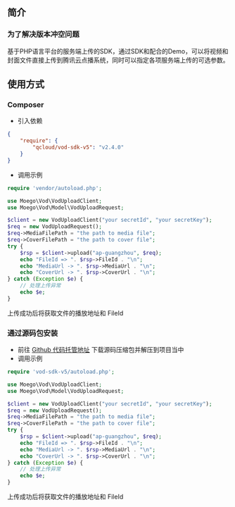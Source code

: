 ## 简介
### 为了解决版本冲空问题
基于PHP语言平台的服务端上传的SDK，通过SDK和配合的Demo，可以将视频和封面文件直接上传到腾讯云点播系统，同时可以指定各项服务端上传的可选参数。

## 使用方式

### Composer
* 引入依赖

```json
{
    "require": {
        "qcloud/vod-sdk-v5": "v2.4.0"
    }
}
```
* 调用示例

```php
require 'vendor/autoload.php';

use Moego\Vod\VodUploadClient;
use Moego\Vod\Model\VodUploadRequest;

$client = new VodUploadClient("your secretId", "your secretKey");
$req = new VodUploadRequest();
$req->MediaFilePath = "the path to media file";
$req->CoverFilePath = "the path to cover file";
try {
    $rsp = $client->upload("ap-guangzhou", $req);
    echo "FileId => ". $rsp->FileId . "\n";
    echo "MediaUrl -> ". $rsp->MediaUrl . "\n";
    echo "CoverUrl -> ". $rsp->CoverUrl . "\n";
} catch (Exception $e) {
    // 处理上传异常
    echo $e;
}
```
上传成功后将获取文件的播放地址和 FileId

### 通过源码包安装

* 前往 [Github 代码托管地址](https://github.com/tencentyun/vod-php-sdk-v5/raw/master/packages/vod-sdk.zip) 下载源码压缩包并解压到项目当中
* 调用示例
```php
require 'vod-sdk-v5/autoload.php';

use Moego\Vod\VodUploadClient;
use Moego\Vod\Model\VodUploadRequest;

$client = new VodUploadClient("your secretId", "your secretKey");
$req = new VodUploadRequest();
$req->MediaFilePath = "the path to media file";
$req->CoverFilePath = "the path to cover file";
try {
    $rsp = $client->upload("ap-guangzhou", $req);
    echo "FileId => ". $rsp->FileId . "\n";
    echo "MediaUrl -> ". $rsp->MediaUrl . "\n";
    echo "CoverUrl -> ". $rsp->CoverUrl . "\n";
} catch (Exception $e) {
    // 处理上传异常
    echo $e;
}
```
上传成功后将获取文件的播放地址和 FileId
